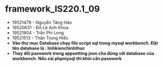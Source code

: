 # framework_IS220.1_09


- 19521479 - Nguyễn Tăng Hảo
- 19520631 - Đỗ Lê Anh Khoa
- 19521804 - Trần Phi Long
- 19521513 - Thân Trung Hiếu
- **Vào thư mục Database chạy file script sql trong mysql workbench. Đặt tên database là : linhkienchinhthuc** 
- **Thay đổi passwork trong appsetting.json cho đúng với database của workbench. Nếu xài phpmysql thì khỏi cần passwork**
